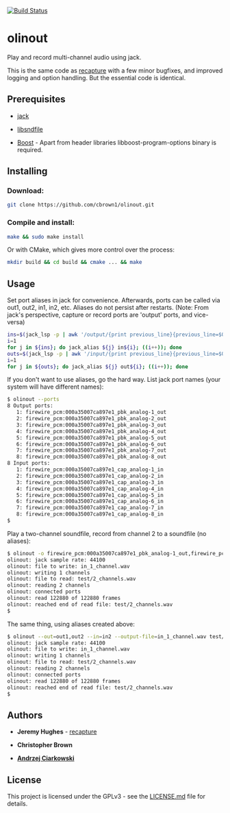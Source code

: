 [![Build Status](https://travis-ci.org/cbrown1/olinout.svg?branch=master)](https://travis-ci.org/cbrown1/olinout)

# olinout

Play and record multi-channel audio using jack.

This is the same code as [recapture](https://gist.github.com/jedahu/5028736#file-multichannel-play-record-jack-md) with a few minor bugfixes, and improved logging and option handling. But the essential code is identical.

## Prerequisites

- [jack](http://jackaudio.org/)

- [libsndfile](http://www.mega-nerd.com/libsndfile/)

- [Boost](https://www.boost.org/) - Apart from header libraries libboost-program-options binary is required.

## Installing

### Download:

```bash
git clone https://github.com/cbrown1/olinout.git
```

### Compile and install:

```bash
make && sudo make install
```

Or with CMake, which gives more control over the process:

```bash
mkdir build && cd build && cmake ... && make
```

## Usage

Set port aliases in jack for convenience. Afterwards, ports can be called via out1, out2, in1, in2, etc. Aliases do not persist after restarts. (Note: From jack's perspective, capture or record ports are 'output' ports, and vice-versa)

```bash
ins=$(jack_lsp -p | awk '/output/{print previous_line}{previous_line=$0}')
i=1
for j in ${ins}; do jack_alias ${j} in${i}; ((i++)); done
outs=$(jack_lsp -p | awk '/input/{print previous_line}{previous_line=$0}')
i=1
for j in ${outs}; do jack_alias ${j} out${i}; ((i++)); done
```

If you don't want to use aliases, go the hard way. List jack port names (your system will have different names):

```bash
$ olinout --ports
8 Output ports:
   1: firewire_pcm:000a35007ca897e1_pbk_analog-1_out
   2: firewire_pcm:000a35007ca897e1_pbk_analog-2_out
   3: firewire_pcm:000a35007ca897e1_pbk_analog-3_out
   4: firewire_pcm:000a35007ca897e1_pbk_analog-4_out
   5: firewire_pcm:000a35007ca897e1_pbk_analog-5_out
   6: firewire_pcm:000a35007ca897e1_pbk_analog-6_out
   7: firewire_pcm:000a35007ca897e1_pbk_analog-7_out
   8: firewire_pcm:000a35007ca897e1_pbk_analog-8_out
8 Input ports:
   1: firewire_pcm:000a35007ca897e1_cap_analog-1_in
   2: firewire_pcm:000a35007ca897e1_cap_analog-2_in
   3: firewire_pcm:000a35007ca897e1_cap_analog-3_in
   4: firewire_pcm:000a35007ca897e1_cap_analog-4_in
   5: firewire_pcm:000a35007ca897e1_cap_analog-5_in
   6: firewire_pcm:000a35007ca897e1_cap_analog-6_in
   7: firewire_pcm:000a35007ca897e1_cap_analog-7_in
   8: firewire_pcm:000a35007ca897e1_cap_analog-8_in
$ 
```
Play a two-channel soundfile, record from channel 2 to a soundfile (no aliases):

```bash
$ olinout -o firewire_pcm:000a35007ca897e1_pbk_analog-1_out,firewire_pcm:000a35007ca897e1_pbk_analog-1_out -i firewire_pcm:000a35007ca897e1_cap_analog-2_in --output-file in_1_channel.wav test/2_channels.wav
olinout: jack sample rate: 44100
olinout: file to write: in_1_channel.wav
olinout: writing 1 channels
olinout: file to read: test/2_channels.wav
olinout: reading 2 channels
olinout: connected ports
olinout: read 122880 of 122880 frames
olinout: reached end of read file: test/2_channels.wav
$ 
```
The same thing, using aliases created above:

```bash
$ olinout --out=out1,out2 --in=in2 --output-file=in_1_channel.wav test/2_channels.wav
olinout: jack sample rate: 44100
olinout: file to write: in_1_channel.wav
olinout: writing 1 channels
olinout: file to read: test/2_channels.wav
olinout: reading 2 channels
olinout: connected ports
olinout: read 122880 of 122880 frames
olinout: reached end of read file: test/2_channels.wav
$ 
```

## Authors

- **Jeremy Hughes** - [recapture](https://gist.github.com/jedahu/5028736#file-multichannel-play-record-jack-md)

- **Christopher Brown**

- [**Andrzej Ciarkowski**](https://github.com/andrzejc)

## License

This project is licensed under the GPLv3 - see the [LICENSE.md](LICENSE.md) file for details.
